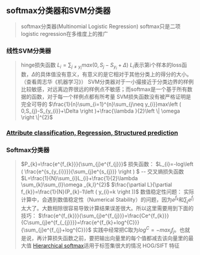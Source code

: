 ## softmax分类器和SVM分类器

> softmax分类器(Multinomial Logistic Regression)
> softmax只是二项logistic regression在多维度上的推广

### 线性SVM分类器
> hinge损失函数
> $L_{i}=\sum_{j\neq y_{i}}max\left ( 0,S_{j}-S_{y_{i}}+\Delta  \right )$
> $L_{i}$表示第i个样本的loss函数，$\Delta$的具体值没有意义，有意义的是它相对于其他分类上的得分的大小。（查看周志华《机器学习》）
> SVM分类器对于一小撮接近于分类边界的样例比较敏感，对远离边界很远的样例点不敏感；而softmax是一个基于所有数据的函数，对于每一个样例点都有所考量  SVM损失函数没有被严格证明是完全可导的
$\frac{1}{n}\sum_{i=1}^{n}\sum_{j\neq y_{i}}max\left ( 0,S_{j}-S_{y_{i}}+\Delta  \right )+\frac{\lambda }{2}\left \| \omega  \right \|^{2}$

### [Attribute classification, Regression, Structured prediction](http://cs231n.github.io/neural-networks-2/)

### Softmax分类器
> $P_{k}=\frac{e^{f_{k}}}{\sum_{j}e^{f_{j}}}$
损失函数：
$L_{i}=-log\left ( \frac{e^{s_{y_{i}}}}{\sum_{j}e^{s_{j}}} \right ) $ -- 交叉熵损失函数
$L=\frac{1}{N}\sum_{i}L_{i}+\frac{1}{2}\lambda \sum_{k}\sum_{l}\omega _{k,l}^{2}$
$\frac{\partial L}{\partial f_{k}}=\frac{1}{N}(P_{k}-1\left ( y_{i}=k \right ))$
数值稳定性问题：
实际计算中，会遇到数值稳定性（Numerical Stability）的问题，因为$e^{f_{k}}$和$\sum_{j}e^{f_{j}}$太大了。大数相除很容易导致计算结果误差很大。所以这里需要用到下面的技巧：
$\frac{e^{f_{k}}}{\sum_{j}e^{f_{j}}}=\frac{Ce^{f_{k}}}{C\sum_{j}e^{f_{_{j}}}}=\frac{e^{f_{k}+log^{C}}}{\sum_{j}e^{f_{j}+log^{C}}}$
实践中经常把C取为$log^{C}=-max_{j}f_{j}$。也就是说，再计算损失函数之前，要把输出向量里的每个值都减去该向量里的最大值
[Hierarchical softmax](https://arxiv.org/pdf/1310.4546.pdf)适用于标签集很大的情况
> HOG/SIFT 特征

